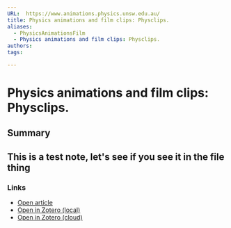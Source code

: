 ```yaml
---
URL:  https://www.animations.physics.unsw.edu.au/
title: Physics animations and film clips: Physclips.
aliases:
  - PhysicsAnimationsFilm
  - Physics animations and film clips: Physclips.
authors: 
tags: 

---
```

# Physics animations and film clips: Physclips.
## Summary
This is a test note, let's see if you see it in the file thing
---

### Links
- [Open article](https://www.animations.physics.unsw.edu.au/)
- [Open in Zotero (local)](zotero://select/library/items/F9DGZS8Y)
- [Open in Zotero (cloud)](http://zotero.org/users/8012208/items/F9DGZS8Y)